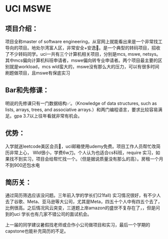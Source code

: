 
# UCI MSWE

## 项目介绍：
项目全称master of software engineering，从官网上就能看出来是一个非常找工导向的项目。地处尔湾富人区，非常安全+安逸👏。是一个典型的转码项目，招收了不少转码同学。uci一共有三个计算机相关项目，分别是mcs, mswe, netsys。其中mcs偏向计算机科班申请者，mswe偏向转专业申请者。两个项目最主要的区别就是workload，mcs wld蛮大的，mswe没有那么大的压力，可以有很多时间刷题做项目，且mswe有保底实习

## Bar和先修课：
明说的先修课只有一门数据结构✅。（Knowledge of data structures, such as lists, arrays, trees, and associative arrays.）和两门编程语言，要求比较容易满足。gpa 3.7以上往年看就非常有机会。

## 优势：
入学就送leetcode美区会员🤩，uci邮箱使用udemy免费。项目工作人员帮忙改简历非常上心，
Wld很小，学费6w刀。个人认为也适合cs科班，require 实习，如果找不到实习，项目会给帮忙找一个。（但是据说质量没有那么的高）。房租一个月不到900还包水电

## 简历关：
通过简历筛选应该没问题。三年前入学的学长们(21fall) 实习情况很好，有不少人去了谷歌、Meta、亚马逊等大公司，尤其是Meta，四五十个人中有四五个去了，比例很高。之后情况风云突变，三道题上岸amazon的盛世不复存在了，，但是问到的uci 学长也有几家不错公司的面试机会。

上一届的同学建议暑假找老师或合作小公司做项目和实习，最后一个学期的capstone也能补充简历的不足。